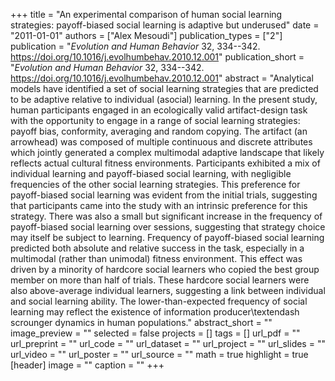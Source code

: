 +++
title = "An experimental comparison of human social learning strategies: payoff-biased social learning is adaptive but underused"
date = "2011-01-01"
authors = ["Alex Mesoudi"]
publication_types = ["2"]
publication = "_Evolution and Human Behavior_ 32, 334--342. https://doi.org/10.1016/j.evolhumbehav.2010.12.001"
publication_short = "_Evolution and Human Behavior_ 32, 334--342. https://doi.org/10.1016/j.evolhumbehav.2010.12.001"
abstract = "Analytical models have identified a set of social learning strategies that are predicted to be adaptive relative to individual (asocial) learning. In the present study, human participants engaged in an ecologically valid artifact-design task with the opportunity to engage in a range of social learning strategies: payoff bias, conformity, averaging and random copying. The artifact (an arrowhead) was composed of multiple continuous and discrete attributes which jointly generated a complex multimodal adaptive landscape that likely reflects actual cultural fitness environments. Participants exhibited a mix of individual learning and payoff-biased social learning, with negligible frequencies of the other social learning strategies. This preference for payoff-biased social learning was evident from the initial trials, suggesting that participants came into the study with an intrinsic preference for this strategy. There was also a small but significant increase in the frequency of payoff-biased social learning over sessions, suggesting that strategy choice may itself be subject to learning. Frequency of payoff-biased social learning predicted both absolute and relative success in the task, especially in a multimodal (rather than unimodal) fitness environment. This effect was driven by a minority of hardcore social learners who copied the best group member on more than half of trials. These hardcore social learners were also above-average individual learners, suggesting a link between individual and social learning ability. The lower-than-expected frequency of social learning may reflect the existence of information producer\textendash scrounger dynamics in human populations."
abstract_short = ""
image_preview = ""
selected = false
projects = []
tags = []
url_pdf = ""
url_preprint = ""
url_code = ""
url_dataset = ""
url_project = ""
url_slides = ""
url_video = ""
url_poster = ""
url_source = ""
math = true
highlight = true
[header]
image = ""
caption = ""
+++
